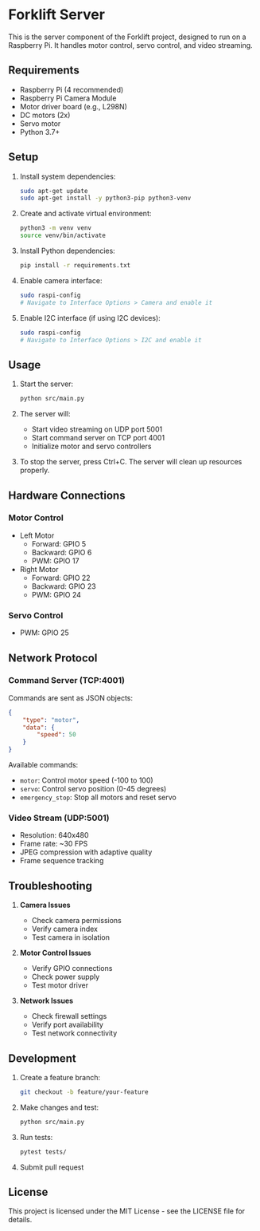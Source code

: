 # Forklift Server

This is the server component of the Forklift project, designed to run on a Raspberry Pi. It handles motor control, servo control, and video streaming.

## Requirements

- Raspberry Pi (4 recommended)
- Raspberry Pi Camera Module
- Motor driver board (e.g., L298N)
- DC motors (2x)
- Servo motor
- Python 3.7+

## Setup

1. Install system dependencies:
   ```bash
   sudo apt-get update
   sudo apt-get install -y python3-pip python3-venv
   ```

2. Create and activate virtual environment:
   ```bash
   python3 -m venv venv
   source venv/bin/activate
   ```

3. Install Python dependencies:
   ```bash
   pip install -r requirements.txt
   ```

4. Enable camera interface:
   ```bash
   sudo raspi-config
   # Navigate to Interface Options > Camera and enable it
   ```

5. Enable I2C interface (if using I2C devices):
   ```bash
   sudo raspi-config
   # Navigate to Interface Options > I2C and enable it
   ```

## Usage

1. Start the server:
   ```bash
   python src/main.py
   ```

2. The server will:
   - Start video streaming on UDP port 5001
   - Start command server on TCP port 4001
   - Initialize motor and servo controllers

3. To stop the server, press Ctrl+C. The server will clean up resources properly.

## Hardware Connections

### Motor Control
- Left Motor
  - Forward: GPIO 5
  - Backward: GPIO 6
  - PWM: GPIO 17
- Right Motor
  - Forward: GPIO 22
  - Backward: GPIO 23
  - PWM: GPIO 24

### Servo Control
- PWM: GPIO 25

## Network Protocol

### Command Server (TCP:4001)
Commands are sent as JSON objects:
```json
{
    "type": "motor",
    "data": {
        "speed": 50
    }
}
```

Available commands:
- `motor`: Control motor speed (-100 to 100)
- `servo`: Control servo position (0-45 degrees)
- `emergency_stop`: Stop all motors and reset servo

### Video Stream (UDP:5001)
- Resolution: 640x480
- Frame rate: ~30 FPS
- JPEG compression with adaptive quality
- Frame sequence tracking

## Troubleshooting

1. **Camera Issues**
   - Check camera permissions
   - Verify camera index
   - Test camera in isolation

2. **Motor Control Issues**
   - Verify GPIO connections
   - Check power supply
   - Test motor driver

3. **Network Issues**
   - Check firewall settings
   - Verify port availability
   - Test network connectivity

## Development

1. Create a feature branch:
   ```bash
   git checkout -b feature/your-feature
   ```

2. Make changes and test:
   ```bash
   python src/main.py
   ```

3. Run tests:
   ```bash
   pytest tests/
   ```

4. Submit pull request

## License

This project is licensed under the MIT License - see the LICENSE file for details. 